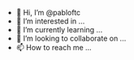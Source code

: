 - 👋 Hi, I’m @pabloftc
- 👀 I’m interested in ...
- 🌱 I’m currently learning ...
- 💞️ I’m looking to collaborate on ...
- 📫 How to reach me ...

<!---
pabloftc/pabloftc is a ✨ special ✨ repository because its `README.md` (this file) appears on your GitHub profile.
You can click the Preview link to take a look at your changes.
--->
